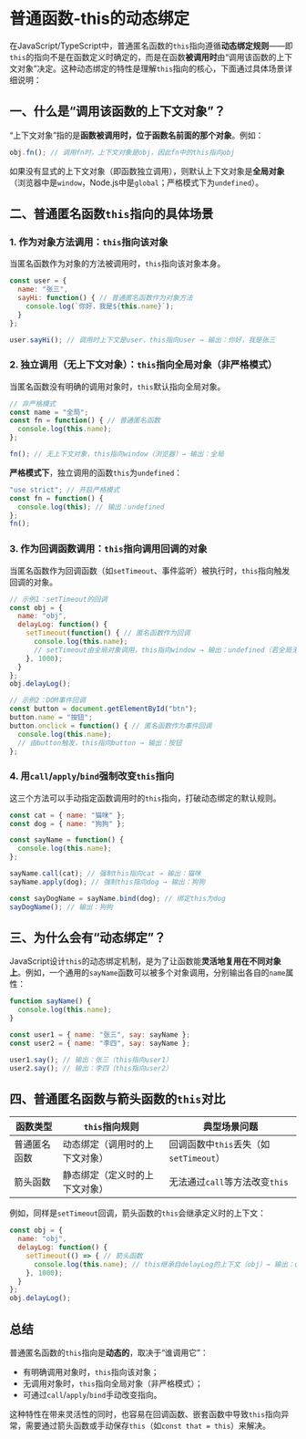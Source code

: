 # 普通函数-this的动态绑定

在JavaScript/TypeScript中，普通匿名函数的`this`指向遵循**动态绑定规则**——即`this`的指向不是在函数定义时确定的，而是在函数**被调用时**由“调用该函数的上下文对象”决定。这种动态绑定的特性是理解`this`指向的核心，下面通过具体场景详细说明：

## 一、什么是“调用该函数的上下文对象”？

“上下文对象”指的是**函数被调用时，位于函数名前面的那个对象**。例如：

```javascript
obj.fn(); // 调用fn时，上下文对象是obj，因此fn中的this指向obj
```

如果没有显式的上下文对象（即函数独立调用），则默认上下文对象是**全局对象**（浏览器中是`window`，Node.js中是`global`；严格模式下为`undefined`）。

## 二、普通匿名函数`this`指向的具体场景

### 1. 作为对象方法调用：`this`指向该对象

当匿名函数作为对象的方法被调用时，`this`指向该对象本身。

```javascript
const user = {
  name: "张三",
  sayHi: function() { // 普通匿名函数作为对象方法
    console.log(`你好，我是${this.name}`);
  }
};

user.sayHi(); // 调用时上下文是user，this指向user → 输出：你好，我是张三
```

### 2. 独立调用（无上下文对象）：`this`指向全局对象（非严格模式）

当匿名函数没有明确的调用对象时，`this`默认指向全局对象。

```javascript
// 非严格模式
const name = "全局";
const fn = function() { // 普通匿名函数
  console.log(this.name); 
};

fn(); // 无上下文对象，this指向window（浏览器）→ 输出：全局
```

**严格模式下**，独立调用的函数`this`为`undefined`：

```javascript
"use strict"; // 开启严格模式
const fn = function() {
  console.log(this); // 输出：undefined
};
fn();
```

### 3. 作为回调函数调用：`this`指向调用回调的对象

当匿名函数作为回调函数（如`setTimeout`、事件监听）被执行时，`this`指向触发回调的对象。

```javascript
// 示例1：setTimeout的回调
const obj = {
  name: "obj",
  delayLog: function() {
    setTimeout(function() { // 匿名函数作为回调
      console.log(this.name); 
      // setTimeout由全局对象调用，this指向window → 输出：undefined（若全局无name）
    }, 1000);
  }
};
obj.delayLog();

// 示例2：DOM事件回调
const button = document.getElementById("btn");
button.name = "按钮";
button.onclick = function() { // 匿名函数作为事件回调
  console.log(this.name); 
  // 由button触发，this指向button → 输出：按钮
};
```

### 4. 用`call`/`apply`/`bind`强制改变`this`指向

这三个方法可以手动指定函数调用时的`this`指向，打破动态绑定的默认规则。

```javascript
const cat = { name: "猫咪" };
const dog = { name: "狗狗" };

const sayName = function() {
  console.log(this.name);
};

sayName.call(cat); // 强制this指向cat → 输出：猫咪
sayName.apply(dog); // 强制this指向dog → 输出：狗狗

const sayDogName = sayName.bind(dog); // 绑定this为dog
sayDogName(); // 输出：狗狗
```

## 三、为什么会有“动态绑定”？

JavaScript设计`this`的动态绑定机制，是为了让函数能**灵活地复用在不同对象上**。例如，一个通用的`sayName`函数可以被多个对象调用，分别输出各自的`name`属性：

```javascript
function sayName() {
  console.log(this.name);
}

const user1 = { name: "张三", say: sayName };
const user2 = { name: "李四", say: sayName };

user1.say(); // 输出：张三（this指向user1）
user2.say(); // 输出：李四（this指向user2）
```

## 四、普通匿名函数与箭头函数的`this`对比

| 函数类型       | `this`指向规则                  | 典型场景问题                          |
|----------------|---------------------------------|---------------------------------------|
| 普通匿名函数   | 动态绑定（调用时的上下文对象）  | 回调函数中`this`丢失（如`setTimeout`）|
| 箭头函数       | 静态绑定（定义时的上下文对象）  | 无法通过`call`等方法改变`this`        |

例如，同样是`setTimeout`回调，箭头函数的`this`会继承定义时的上下文：

```javascript
const obj = {
  name: "obj",
  delayLog: function() {
    setTimeout(() => { // 箭头函数
      console.log(this.name); // this继承自delayLog的上下文（obj）→ 输出：obj
    }, 1000);
  }
};
obj.delayLog();
```

## 总结

普通匿名函数的`this`指向是**动态的**，取决于“谁调用它”：

- 有明确调用对象时，`this`指向该对象；
- 无调用对象时，`this`指向全局对象（非严格模式）；
- 可通过`call`/`apply`/`bind`手动改变指向。

这种特性在带来灵活性的同时，也容易在回调函数、嵌套函数中导致`this`指向异常，需要通过箭头函数或手动保存`this`（如`const that = this`）来解决。
